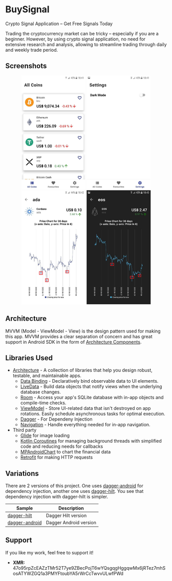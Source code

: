 # BuySignal

Crypto Signal Application – Get Free Signals Today

Trading the cryptocurrency market can be tricky – especially if you are a beginner. However, by using crypto signal application, no need for extensive research and analysis, allowing to streamline trading through daily and weekly trade period.

## Screenshots

<p align="middle">
  <img width="200" src="https://github.com/softbalanced/buysignal/blob/main/screenshot/sc3.jpg">
  <img width="200" src="https://github.com/softbalanced/buysignal/blob/main/screenshot/sc2.jpg">
  <img width="200" src="https://github.com/softbalanced/buysignal/blob/main/screenshot/sc1.jpg">
  <img width="200" src="https://github.com/softbalanced/buysignal/blob/main/screenshot/sc4.jpg">
</p>

## Architecture
MVVM (Model - ViewModel - View) is the design pattern used for making this app. 
MVVM provides a clear separation of concern and has great support in Android SDK in the form of [Architecture Components][1].

## Libraries Used

* [Architecture][1] - A collection of libraries that help you design robust, testable, and
  maintainable apps.
  * [Data Binding][2] - Declaratively bind observable data to UI elements.
  * [LiveData][3] - Build data objects that notify views when the underlying database changes.
  * [Room][4] - Access your app's SQLite database with in-app objects and compile-time checks.
  * [ViewModel][5] - Store UI-related data that isn't destroyed on app rotations. Easily schedule
     asynchronous tasks for optimal execution.
  * [Dagger][6] - For Dependeny Injection 
  * [Navigation][12] - Handle everything needed for in-app navigation.
* Third party
  * [Glide][7] for image loading
  * [Kotlin Coroutines][8] for managing background threads with simplified code and reducing needs for callbacks
  * [MPAndroidChart][9] to chart the financial data
  * [Retrofit][10] for making HTTP requests


[1]: https://developer.android.com/jetpack/arch/
[2]: https://developer.android.com/topic/libraries/data-binding/
[3]: https://developer.android.com/topic/libraries/architecture/livedata
[4]: https://developer.android.com/topic/libraries/architecture/room
[5]: https://developer.android.com/topic/libraries/architecture/viewmodel
[6]: https://developer.android.com/training/dependency-injection/dagger-android
[7]: https://bumptech.github.io/glide/
[8]: https://kotlinlang.org/docs/reference/coroutines-overview.html
[9]: https://github.com/PhilJay/MPAndroidChart
[10]: https://github.com/square/retrofit
[11]: https://developer.android.com/training/dependency-injection/hilt-android
[12]: https://developer.android.com/topic/libraries/architecture/navigation/

## Variations

There are 2 versions of this project. One uses [dagger-android][6] for dependency injection, another one uses [dagger-hilt][11]. You see that dependency injection with dagger-hilt is simpler.

|     Sample     | Description |
| ------------- | ------------- |
| [dagger-hilt](https://github.com/SpiralDevelopment/CryptoTracker/tree/master) | Dagger Hilt version |
| [dagger-android](https://github.com/SpiralDevelopment/CryptoTracker/tree/dagger-android) | Dagger Android version


## Support

If you like my work, feel free to support it!

* **XMR:**  47o95rpZcEAZzTMr52T7ye9ZBecPojT6wYQsgqgHggqwMx6jRTez7mhSosATYWZGQ1a3PMYFtoubYA5rWrCcTwvvULwfPWd

